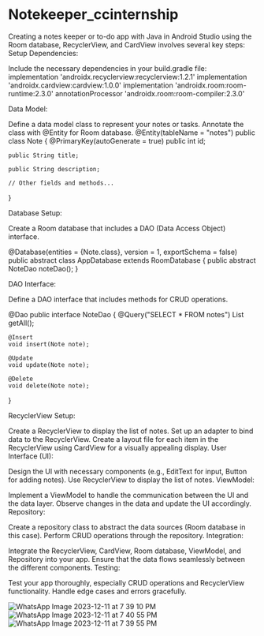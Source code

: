 # Notekeeper_ccinternship
Creating a notes keeper or to-do app with Java in Android Studio using the Room database, RecyclerView, and CardView involves several key steps:
Setup Dependencies:

Include the necessary dependencies in your build.gradle file:
implementation 'androidx.recyclerview:recyclerview:1.2.1'
implementation 'androidx.cardview:cardview:1.0.0'
implementation 'androidx.room:room-runtime:2.3.0'
annotationProcessor 'androidx.room:room-compiler:2.3.0'


Data Model:

Define a data model class to represent your notes or tasks. Annotate the class with @Entity for Room database.
@Entity(tableName = "notes")
public class Note {
    @PrimaryKey(autoGenerate = true)
    public int id;

    public String title;

    public String description;

    // Other fields and methods...
}


Database Setup:

Create a Room database that includes a DAO (Data Access Object) interface.

@Database(entities = {Note.class}, version = 1, exportSchema = false)
public abstract class AppDatabase extends RoomDatabase {
    public abstract NoteDao noteDao();
}



DAO Interface:

Define a DAO interface that includes methods for CRUD operations.

@Dao
public interface NoteDao {
    @Query("SELECT * FROM notes")
    List<Note> getAll();

    @Insert
    void insert(Note note);

    @Update
    void update(Note note);

    @Delete
    void delete(Note note);
}


RecyclerView Setup:

Create a RecyclerView to display the list of notes. Set up an adapter to bind data to the RecyclerView.
Create a layout file for each item in the RecyclerView using CardView for a visually appealing display.
User Interface (UI):

Design the UI with necessary components (e.g., EditText for input, Button for adding notes).
Use RecyclerView to display the list of notes.
ViewModel:

Implement a ViewModel to handle the communication between the UI and the data layer.
Observe changes in the data and update the UI accordingly.
Repository:

Create a repository class to abstract the data sources (Room database in this case).
Perform CRUD operations through the repository.
Integration:

Integrate the RecyclerView, CardView, Room database, ViewModel, and Repository into your app.
Ensure that the data flows seamlessly between the different components.
Testing:

Test your app thoroughly, especially CRUD operations and RecyclerView functionality.
Handle edge cases and errors gracefully.




![WhatsApp Image 2023-12-11 at 7 39 10 PM](https://github.com/Drjaickal/Notekeeper_ccinternship/assets/105309360/b9bd7f17-8d16-48b5-823f-3559f53dcb7a)
![WhatsApp Image 2023-12-11 at 7 40 55 PM](https://github.com/Drjaickal/Notekeeper_ccinternship/assets/105309360/05d2d609-c058-42fb-8f18-ee962376cb2d)
![WhatsApp Image 2023-12-11 at 7 39 55 PM](https://github.com/Drjaickal/Notekeeper_ccinternship/assets/105309360/1962ac77-255a-4ea7-a012-6cb6164b1ec5)











